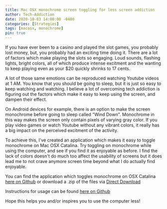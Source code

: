 ```yaml
---
title: Mac OSX monochrome screen toggling for less screen addiction
author: Tech-Addiction
date: 2020-10-03 14:00:00 -0400
categories: [Strategies]
tags: [macosx, monochrome]
pin: true
---
```


If you have ever been to a casino and played the slot games, you probably lost money, but, you probably had an exciting time doing it. There are a lot of factors which make playing the slots so engaging. Loud sounds, flashing lights, bright colors, all of which produce intense excitment and the wanting to keep playing even as your $20 quickly shrinks to 17 cents.

A lot of those same emotions can be reproduced watching Youtube videos at 1 AM. You know that you should be going to sleep, but it is just so easy to keep watching and watching. I believe a lot of overcoming tech addiction is figuring out the factors which make it easy to keep using the screen, and dampen their effect.

On Android devices for example, there is an option to make the screen monochrome before going to sleep called "Wind Down". Monochrome in this way makes the screen only contain pixels of varying gray color. If you play video games or watch Youtube without any vibrant colors, it really has a big impact on the perceived excitment of the activity.

To achieve this, I've created an application which makes it easy to toggle monochrome on Mac OSX Catalina. Try toggling on monochrome while using the computer, and see if you find it as enjoyable as before. I find the lack of colors doesn't do much too affect the usability of screens but it does lead me to not crave anymore screen time beyond what I do actually find enjoyable.

You can find the application which toggles monochrome on OSX Catalina [here on Github](https://github.com/tech-addiction/MacOSX-Monochrome-Toggle) or download a .zip of the files via [Direct Download](https://github.com/tech-addiction/MacOSX-Monochrome-Toggle/archive/main.zip)

Instructions for usage can be found [here on Github](https://github.com/tech-addiction/MacOSX-Monochrome-Toggle#usage)

Hope this helps you and/or inspires you to use the computer less!

